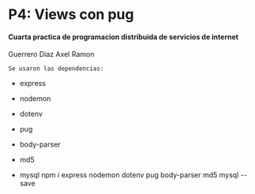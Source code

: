 # P4: Views con pug
#### Cuarta practica de programacion distribuida de servicios de internet

Guerrero Diaz Axel Ramon

    Se usaron las dependencias:

- express

- nodemon

- dotenv

- pug

- body-parser

- md5

- mysql
    npm i express nodemon dotenv pug body-parser md5 mysql --save
